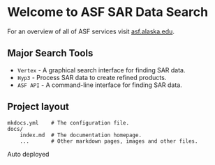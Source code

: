 # Welcome to ASF SAR Data Search

For an overview of all of ASF services visit [asf.alaska.edu](https://asf.alaska.edu).

## Major Search Tools

* `Vertex` - A graphical search interface for finding SAR data.
* `Hyp3` - Process SAR data to create refined products.
* `ASF API` - A command-line interface for finding SAR data.

## Project layout

    mkdocs.yml    # The configuration file.
    docs/
        index.md  # The documentation homepage.
        ...       # Other markdown pages, images and other files.

Auto deployed
